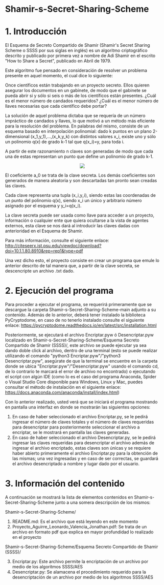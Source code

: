 # Shamir-s-Secret-Sharing-Scheme

# 1. Introducción

El Esquema de Secreto Compartido de Shamir (Shamir's Secret Sharing Scheme o SSSS por sus siglas en inglés) es un algoritmo criptográfico descrito y publicado
por primera vez a nombre de Adi Shamir en el escrito "How to Share a Secret", publicado en Abril de 1979.

Este algoritmo fue pensado en consideración de resolver un problema presente en aquel momento, el cual dice lo siguiente:

Once científicos están trabajando en un proyecto secreto. Ellos quieren asegurar los documentos en un gabinete, de modo que el gabinete se pueda abrir si 
y sólo si seis o más de los científicos están presentes. ¿Cuál es el menor número de candados requeridos? ¿Cuál es el menor número de llaves
necesarias que cada científico debe portar?

La solución de aquel problema dictaba que se requería de un número impráctico de candados y llaves, lo que motivó a un método más eficiente para la resolución del problema.
En palabras del mismo, consiste de un esquema basado en interpolación polinomial: dado k puntos en un plano 2-dimensional (x_1,y_1),...,(x_k,y_k) con distintos valores x_i, 
existe uno y sólo un polinomio q(x) de grado k-1 tal que q(x_i)=y, para toda i.

A partir de este razonamiento n claves son generadas de modo que cada una de estas representan un punto que define un polinomio de grado k-1.

<div align="center">
    <img src="https://i.postimg.cc/63wQNnDB/imagen-2022-01-25-205810.png"</img> 
</div>

El coeficiente a_0 se trata de la clave secreta. Los demás coeficientes son generados de manera aleatoria y son descartadas tan pronto sean creadas las claves.

Cada clave representa una tupla (x_i,y_i), siendo estas las coordenadas de un punto del polinomio q(x), siendo x_i un único y arbitrario número asignado por el esquema y y_i=q(x_i). 

La clave secreta puede ser usada como llave para acceder a un proyecto, información o cualquier ente que quiera ocultarse a la vista de agentes externos, esta clave se nos dará al introducir las claves dadas con anterioridad en el Esquema de Shamir.

Para más información, consulte el siguiente enlace: http://citeseerx.ist.psu.edu/viewdoc/download?doi=10.1.1.80.8910&rep=rep1&type=pdf

Una vez dicho esto, el proyecto consiste en crear un programa que emule lo anterior descrito de tal manera que, a partir de la clave secreta, se descencripte un archivo .txt dado.

# 2. Ejecución del programa

Para proceder a ejecutar el programa, se requerirá primeramente que se descargue la carpeta Shamir-s-Secret-Sharing-Scheme-main adjunto a su contenido. Además de lo anterior, deberá tener instalado la biblioteca PyCryptodome, en caso de no tenerlo instalado consulte el siguiente enlace: https://pycryptodome.readthedocs.io/en/latest/src/installation.html

Posteriormente, se ejecutará el archivo Encriptar.pyw ó Desencriptar.pyw localizado en Shamir-s-Secret-Sharing-Scheme/Esquema Secreto Compartido de Shamir (SSSS)/, este archivo se puede ejecutar ya sea dando doble click al archivo, dentro de una terminal (esto se puede realizar utilizando el comando "python3 Encriptar.pyw"/"python3 Desencriptar.pyw", asegúrate de que la terminal se encuentre en la carpeta donde se ubica "Encriptar.pyw"/"Desencriptar.pyw" usando el comando cd, de lo contrario te marcará el error de archivo no encontrado) o ejecutando el script con algún IDE (como lo es el caso del programa Anaconda, Spider o Visual Studio Core disponible para Windows, Linux y Mac, puedes consultar el método de instalación en el siguiente enlace: https://docs.anaconda.com/anaconda/install/index.html)

Con lo anterior realizado, usted verá que se iniciará el programa mostrando en pantalla una interfaz en donde se mostrarán las siguientes opciones:

1. En caso de haber seleccionado el archivo Encriptar.py, se le pedirá ingresar el número de claves totales y el número de claves requeridas para desencriptar para posteriormente seleccionar el archivo a encriptar, se le mostrará en pantalla las claves generadas.
2. En caso de haber seleccionado el archivo Desencriptar.py, se le pedirá ingresar las claves requeridas para desencriptar el archivo además de ingresar el archivo encriptado, estas claves son únicas y se requiere haber abierto primeramente el archivo Encriptar.py para la obtención de las mismas; una vez ingresadas y en caso de ser correctas, se guardará el archivo desencriptado a nombre y lugar dado por el usuario.

# 3. Información del contenido

A continuación se mostrará la lista de elementos contenidos en Shamir-s-Secret-Sharing-Scheme junto a una somera descripción de los mismos:

Shamir-s-Secret-Sharing-Scheme/

1. README.md: Es el archivo que está leyendo en este momento
2. Proyecto_Aguirre_Leonardo_Valencia_Jonathan.pdf: Se trata de un archivo en formato pdf que explica en mayor profundidad lo realizado en el proyecto

Shamir-s-Secret-Sharing-Scheme/Esquema Secreto Compartido de Shamir (SSSS)/

3. Encriptar.py: Este archivo permite la encriptación de un archivo por medio de los algoritmos SSSS/AES
4. Desencriptar.py: Se alamacena el procedimiento requerido para la desencriptación de un archivo por medio de los algoritmos SSSS/AES
